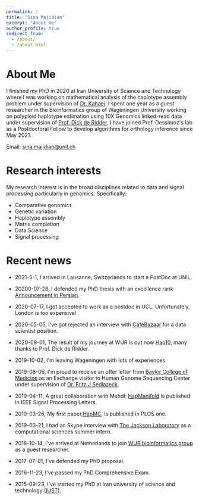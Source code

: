 ```yaml
---
permalink: /
title: "Sina Majidian"
excerpt: "About me"
author_profile: true
redirect_from:
  - /about/
  - /about.html
---
```



About Me
======

I finished my PhD in 2020 at Iran University of Science and Technology where I was working on mathematical analysis of the haplotype assembly problem under supervision of [Dr. Kahaei](http://www.iust.ac.ir/content/45107/Dr.-Kahaei). I spent one year as a guest researcher in the Bioinformatics group of Wageningen University working on polyploid haplotype estimation using 10X Genomics linked-read data under supervision of [Prof. Dick de Ridder](https://www.wur.nl/en/Persons/Dickprof.dr.ir.-D-Dick-de-Ridder.htm). I have joined Prof. Dessimoz's lab as a Postdoctoral Fellow to develop algorithms for orthology inference since May 2021.

Email: sina.majidian@unil.ch



Research interests
======

 My research interest is in the broad disciplines related to data and signal processing particularly in genomics. Specifically:

 - Comparative genomics
 - Genetic variation
 - Haplotype assembly
 - Matrix completion
 - Data Science
 - Signal processing










Recent news
======

* 2021-5-1, I arrived in Lausanne, Switzerlands to start a PostDoc at UNIL.

* 20200-07-28, I defended my PhD thesis with an excellence rank [Announcement in Persian](http://fn.iust.ac.ir/content/60476/%D8%AF%D9%81%D8%A7%D8%B9%DB%8C%D9%87-%D8%A2%D9%82%D8%A7%DB%8C-%D8%B3%DB%8C%D9%86%D8%A7-%D9%85%D8%AC%DB%8C%D8%AF%DB%8C%D8%A7%D9%86).

* 2020-07-17, I got accepted to work as a postdoc in UCL. Unfortunately, London is too expensive!

* 2020-05-05, I've got rejected an interview with [CafeBazaar](https://cafebazaar.ir/?l=en) for a data scientist position.
* 2020-09-01, The result of my journey at WUR is out now [Hap10](https://www.biorxiv.org/content/10.1101/2020.01.08.899013v1), many thanks to Prof. Dick de Ridder.
* 2019-10-02, I'm leaving Wageningen with lots of experiences.
* 2019-08-06, I'm proud to receive an offer letter from [Baylor College of Medicine](https://www.hgsc.bcm.edu/) as an Exchange visitor to Human Genome Sequencing Center under supervision of [Dr. Fritz J Sedlazeck](https://fritzsedlazeck.github.io/).
* 2019-04-11, A great collaboration with Mehdi: [HapManifold](https://ieeexplore.ieee.org/document/8686170) is published in IEEE Signal Processing Letters.
* 2019-03-26, My first paper,[HapMC](https://journals.plos.org/plosone/article?id=10.1371/journal.pone.0214455), is published in PLOS one.
* 2019-03-21, I had an Skype interview with [The Jackson Laboratory](www.jax.org) as a computational sciences summer intern.
* 2018-10-14, I've arrived at Netherlands to join [WUR bioinformatics group](https://www.wur.nl/en/Research-Results/Chair-groups/Plant-Sciences/Bioinformatics.htm) as a guest researcher.
* 2017-07-01, I've defended my PhD proposal.
* 2016-11-23, I've passed my PhD Comprehensive Exam.
* 2015-09-23, I've started my PhD at Iran university of science and technology [(IUST)](http://www.iust.ac.ir/en).
